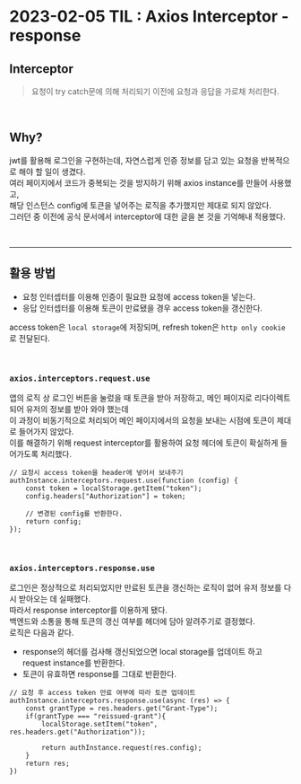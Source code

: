 # 2023-02-05 TIL : Axios Interceptor - response

## Interceptor
> 요청이 try catch문에 의해 처리되기 이전에 요청과 응답을 가로채 처리한다.

<br>

## Why?
jwt를 활용해 로그인을 구현하는데, 자연스럽게 인증 정보를 담고 있는 요청을 반복적으로 해야 할 일이 생겼다. <br>
여러 페이지에서 코드가 중복되는 것을 방지하기 위해 axios instance를 만들어 사용했고,<br>
해당 인스턴스 config에 토큰을 넣어주는 로직을 추가했지만 제대로 되지 않았다. <br>
그러던 중 이전에 공식 문서에서 interceptor에 대한 글을 본 것을 기억해내 적용했다.

<br>

***
## 활용 방법
- 요청 인터셉터를 이용해 인증이 필요한 요청에 access token을 넣는다.
- 응답 인터셉터를 이용해 토큰이 만료됐을 경우 access token을 갱신한다.

access token은 `local storage`에 저장되며, refresh token은 `http only cookie`로 전달된다.

<br>

### `axios.interceptors.request.use`
앱의 로직 상 로그인 버튼을 눌렀을 때 토큰을 받아 저장하고, 메인 페이지로 리다이렉트되어 유저의 정보를 받아 와야 했는데 <br>
이 과정이 비동기적으로 처리되어 메인 페이지에서의 요청을 보내는 시점에 토큰이 제대로 들어가지 않았다. <br>
이를 해결하기 위해 request interceptor를 활용하여 요청 헤더에 토큰이 확실하게 들어가도록 처리했다.
<br>
```
// 요청시 access token을 header에 넣어서 보내주기
authInstance.interceptors.request.use(function (config) {
    const token = localStorage.getItem("token");
    config.headers["Authorization"] = token;
    
    // 변경된 config를 반환한다.    
    return config;
});
```

<br>

### `axios.interceptors.response.use`
로그인은 정상적으로 처리되었지만 만료된 토큰을 갱신하는 로직이 없어 유저 정보를 다시 받아오는 데 실패했다. <br>
따라서 response interceptor를 이용하게 됐다. <br>
백엔드와 소통을 통해 토큰의 갱신 여부를 헤더에 담아 알려주기로 결정했다. <br>
로직은 다음과 같다.
- response의 헤더를 검사해 갱신되었으면 local storage를 업데이트 하고 request instance를 반환한다. <br>
- 토큰이 유효하면 response를 그대로 반환한다.

```
// 요청 후 access token 만료 여부에 따라 토큰 업데이트
authInstance.interceptors.response.use(async (res) => {
    const grantType = res.headers.get("Grant-Type");
    if(grantType === "reissued-grant"){
        localStorage.setItem("token", res.headers.get("Authorization"));
        
        return authInstance.request(res.config);
    }
    return res;
})
```
